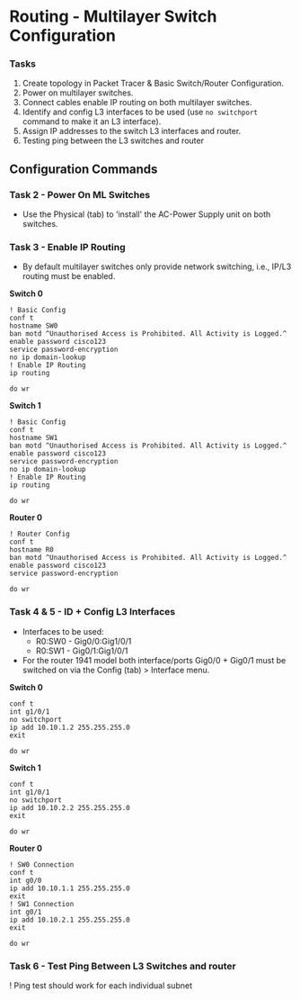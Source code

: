 # Routing - Multilayer Switch Configuration

### Tasks
1. Create topology in Packet Tracer & Basic Switch/Router Configuration.
2. Power on multilayer switches.
3. Connect cables enable IP routing on both multilayer switches.
4. Identify and config L3 interfaces to be used (use `no switchport` command to make it an L3 interface).
5. Assign IP addresses to the switch L3 interfaces and router.
6. Testing ping between the L3 switches and router


## Configuration Commands

### Task 2 - Power On ML Switches
+ Use the Physical (tab) to 'install' the AC-Power Supply unit on both switches.

### Task 3 - Enable IP Routing
+ By default multilayer switches only provide network switching, i.e., IP/L3 routing must be enabled.

**Switch 0**
```
! Basic Config
conf t
hostname SW0
ban motd ^Unauthorised Access is Prohibited. All Activity is Logged.^
enable password cisco123
service password-encryption
no ip domain-lookup
! Enable IP Routing
ip routing

do wr
```

**Switch 1**
```
! Basic Config
conf t
hostname SW1
ban motd ^Unauthorised Access is Prohibited. All Activity is Logged.^
enable password cisco123
service password-encryption
no ip domain-lookup
! Enable IP Routing
ip routing

do wr
```

**Router 0**
```
! Router Config
conf t
hostname R0
ban motd ^Unauthorised Access is Prohibited. All Activity is Logged.^
enable password cisco123
service password-encryption

do wr
```

### Task 4 & 5 - ID + Config L3 Interfaces
+ Interfaces to be used:
	+ R0:SW0 - Gig0/0:Gig1/0/1
	+ R0:SW1 - Gig0/1:Gig1/0/1
+ For the router 1941 model both interface/ports Gig0/0 + Gig0/1 must be switched on via the Config (tab) > Interface menu.

**Switch 0**
```
conf t
int g1/0/1
no switchport
ip add 10.10.1.2 255.255.255.0
exit

do wr
```

**Switch 1**
```
conf t
int g1/0/1
no switchport
ip add 10.10.2.2 255.255.255.0
exit

do wr
```

**Router 0**
```
! SW0 Connection
conf t
int g0/0
ip add 10.10.1.1 255.255.255.0
exit
! SW1 Connection
int g0/1
ip add 10.10.2.1 255.255.255.0
exit

do wr
```


### Task 6 - Test Ping Between L3 Switches and router
! Ping test should work for each individual subnet